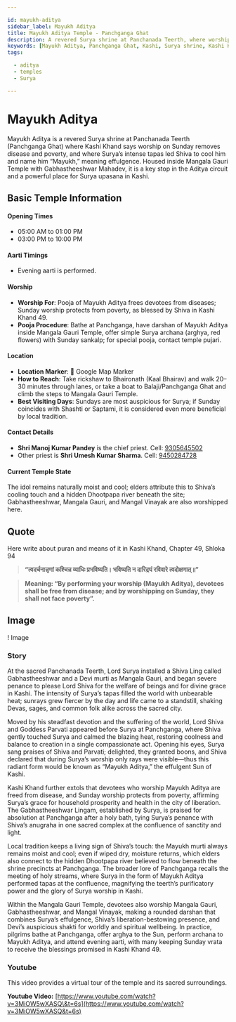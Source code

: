 ```yaml
---

id: mayukh-aditya
sidebar_label: Mayukh Aditya
title: Mayukh Aditya Temple - Panchganga Ghat
description: A revered Surya shrine at Panchanada Teerth, where worship on Sunday removes disease and poverty, and where Surya's intense tapas led Shiva to name him “Mayukh.”
keywords: [Mayukh Aditya, Panchganga Ghat, Kashi, Surya shrine, Kashi Khand, Mayukh]
tags:

  - aditya
  - temples
  - Surya

---
```


# Mayukh Aditya

Mayukh Aditya is a revered Surya shrine at Panchanada Teerth (Panchganga Ghat) where Kashi Khand says worship on Sunday removes disease and poverty, and where Surya’s intense tapas led Shiva to cool him and name him “Mayukh,” meaning effulgence. Housed inside Mangala Gauri Temple with Gabhastheeshwar Mahadev, it is a key stop in the Aditya circuit and a powerful place for Surya upasana in Kashi.

## Basic Temple Information

#### Opening Times

  * 05:00 AM to 01:00 PM
  * 03:00 PM to 10:00 PM

#### Aarti Timings

  * Evening aarti is performed.

#### Worship

  * **Worship For**: Pooja of Mayukh Aditya frees devotees from diseases; Sunday worship protects from poverty, as blessed by Shiva in Kashi Khand 49.
  * **Pooja Procedure**: Bathe at Panchganga, have darshan of Mayukh Aditya inside Mangala Gauri Temple, offer simple Surya archana (arghya, red flowers) with Sunday sankalp; for special pooja, contact temple pujari.

#### Location

  * **Location Marker**: 📍 Google Map Marker
  * **How to Reach**: Take rickshaw to Bhaironath (Kaal Bhairav) and walk 20–30 minutes through lanes, or take a boat to Balaji/Panchganga Ghat and climb the steps to Mangala Gauri Temple.
  * **Best Visiting Days**: Sundays are most auspicious for Surya; if Sunday coincides with Shashti or Saptami, it is considered even more beneficial by local tradition.

#### Contact Details

  * **Shri Manoj Kumar Pandey** is the chief priest. Cell: [9305645502](https://www.google.com/search?q=tel:%2B919305645502)
  * Other priest is **Shri Umesh Kumar Sharma**. Cell: [9450284728](https://www.google.com/search?q=tel:%2B919450284728)

#### Current Temple State

The idol remains naturally moist and cool; elders attribute this to Shiva’s cooling touch and a hidden Dhootpapa river beneath the site; Gabhastheeshwar, Mangala Gauri, and Mangal Vinayak are also worshipped here.

## Quote

Here write about puran and means of it in Kashi Khand, Chapter 49, Shloka 94

> **“त्वदर्चनान्नृणां कश्चिन्न व्याधिः प्रभविष्यति। भविष्यति न दारिद्र्यं रविवारे त्वदोक्षणात्॥”**

> **Meaning: “By performing your worship (Mayukh Aditya), devotees shall be free from disease; and by worshipping on Sunday, they shall not face poverty”.**

## Image

\! Image

### Story

At the sacred Panchanada Teerth, Lord Surya installed a Shiva Ling called Gabhastheeshwar and a Devi murti as Mangala Gauri, and began severe penance to please Lord Shiva for the welfare of beings and for divine grace in Kashi. The intensity of Surya’s tapas filled the world with unbearable heat; sunrays grew fiercer by the day and life came to a standstill, shaking Devas, sages, and common folk alike across the sacred city.

Moved by his steadfast devotion and the suffering of the world, Lord Shiva and Goddess Parvati appeared before Surya at Panchganga, where Shiva gently touched Surya and calmed the blazing heat, restoring coolness and balance to creation in a single compassionate act. Opening his eyes, Surya sang praises of Shiva and Parvati; delighted, they granted boons, and Shiva declared that during Surya’s worship only rays were visible—thus this radiant form would be known as “Mayukh Aditya,” the effulgent Sun of Kashi.

Kashi Khand further extols that devotees who worship Mayukh Aditya are freed from disease, and Sunday worship protects from poverty, affirming Surya’s grace for household prosperity and health in the city of liberation. The Gabhastheeshwar Lingam, established by Surya, is praised for absolution at Panchganga after a holy bath, tying Surya’s penance with Shiva’s anugraha in one sacred complex at the confluence of sanctity and light.

Local tradition keeps a living sign of Shiva’s touch: the Mayukh murti always remains moist and cool; even if wiped dry, moisture returns, which elders also connect to the hidden Dhootpapa river believed to flow beneath the shrine precincts at Panchganga. The broader lore of Panchganga recalls the meeting of holy streams, where Surya in the form of Mayukh Aditya performed tapas at the confluence, magnifying the teerth’s purificatory power and the glory of Surya worship in Kashi.

Within the Mangala Gauri Temple, devotees also worship Mangala Gauri, Gabhastheeshwar, and Mangal Vinayak, making a rounded darshan that combines Surya’s effulgence, Shiva’s liberation-bestowing presence, and Devi’s auspicious shakti for worldly and spiritual wellbeing. In practice, pilgrims bathe at Panchganga, offer arghya to the Sun, perform archana to Mayukh Aditya, and attend evening aarti, with many keeping Sunday vrata to receive the blessings promised in Kashi Khand 49.

### Youtube

This video provides a virtual tour of the temple and its sacred surroundings.

**Youtube Video:** [https://www.youtube.com/watch?v=3MiOW5wXASQ\&t=6s](https://www.youtube.com/watch?v=3MiOW5wXASQ&t=6s)